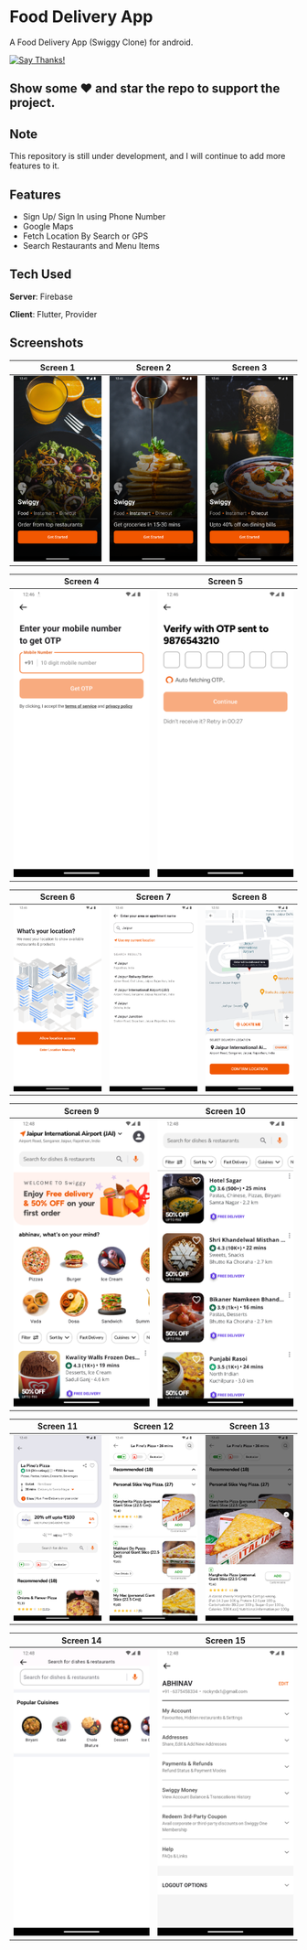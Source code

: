 # Food Delivery App

A Food Delivery App (Swiggy Clone) for android.

[![Say Thanks!](https://img.shields.io/badge/Say%20Thanks-!-1EAEDB.svg)](https://saythanks.io/to/mohak1283)

## Show some :heart: and star the repo to support the project.

## Note
This repository is still under development, and I will continue to add more features to it.


## Features
- Sign Up/ Sign In using Phone Number
- Google Maps
- Fetch Location By Search or GPS
- Search Restaurants and Menu Items

## Tech Used
**Server**: Firebase

**Client**: Flutter, Provider

## Screenshots

| Screen 1 | Screen 2 | Screen 3 |
| :---: | :---: | :---: | 
| <img src="https://raw.githubusercontent.com/singh3abhi/Food-Delivery-App/main/screenshots/1.png" alt="Screen 1" width="275"/> | <img src="https://raw.githubusercontent.com/singh3abhi/Food-Delivery-App/main/screenshots/2.png" alt="Screen 2" width="275"/> | <img src="https://raw.githubusercontent.com/singh3abhi/Food-Delivery-App/main/screenshots/3.png" alt="Screen 2" width="275"/> | 

| Screen 4 | Screen 5 |
| :---: | :---: |
| <img src="https://raw.githubusercontent.com/singh3abhi/Food-Delivery-App/main/screenshots/4.png" alt="Screen 3" width="275"/> | <img src="https://raw.githubusercontent.com/singh3abhi/Food-Delivery-App/main/screenshots/5.png" alt="Screen 4" width="275"/> |

| Screen 6 | Screen 7 | Screen 8 |
| :---: | :---: | :---: | 
| <img src="https://raw.githubusercontent.com/singh3abhi/Food-Delivery-App/main/screenshots/6.png" alt="Screen 5" width="275"/> | <img src="https://raw.githubusercontent.com/singh3abhi/Food-Delivery-App/main/screenshots/7.png" alt="Screen 6" width="275"/> | <img src="https://raw.githubusercontent.com/singh3abhi/Food-Delivery-App/main/screenshots/8.png" alt="Screen 5" width="275"/> |

| Screen 9 | Screen 10 |
| :---: | :---: |
| <img src="https://raw.githubusercontent.com/singh3abhi/Food-Delivery-App/main/screenshots/9.png" alt="Screen 7" width="275"/> | <img src="https://raw.githubusercontent.com/singh3abhi/Food-Delivery-App/main/screenshots/10.png" alt="Screen 8" width="275"/> |

| Screen 11 | Screen 12 | Screen 13 |
| :---: | :---: | :---: | 
| <img src="https://raw.githubusercontent.com/singh3abhi/Food-Delivery-App/main/screenshots/11.png" alt="Screen 5" width="275"/> | <img src="https://raw.githubusercontent.com/singh3abhi/Food-Delivery-App/main/screenshots/12.png" alt="Screen 6" width="275"/> | <img src="https://raw.githubusercontent.com/singh3abhi/Food-Delivery-App/main/screenshots/13.png" alt="Screen 5" width="275"/> |

| Screen 14 | Screen 15 |
| :---: | :---: |
| <img src="https://raw.githubusercontent.com/singh3abhi/Food-Delivery-App/main/screenshots/14.png" alt="Screen 7" width="275"/> | <img src="https://raw.githubusercontent.com/singh3abhi/Food-Delivery-App/main/screenshots/15.png" alt="Screen 8" width="275"/> |
